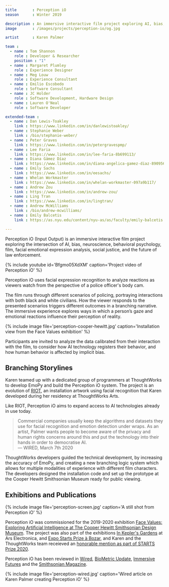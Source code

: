 ```yaml
---
title       : Perception iO
season      : Winter 2019

description : An immersive interactive film project exploring AI, bias, neuroscience, behavioral psychology, film, social justice, and the future of law enforcement.
image       : /images/projects/perception-io/og.jpg

artist      : Karen Palmer

team :
  - name : Tom Shannon
    role : Developer & Researcher
    position : "1"
  - name : Margaret Plumley
    role : Experience Designer
  - name : Meg Louw
    role : Experience Consultant
  - name : Emilio Escobedo
    role : Software Consultant
  - name : JC Holder
    role : Software Development, Hardware Design
  - name : Lauren O'Neal
    role : Software Developer

extended-team :
  - name : Dan Lewis-Toakley
    link : https://www.linkedin.com/in/danlewistoakley/
  - name : Stephanie Weber
    link : /bio/stephanie-weber/
  - name : Peter Graves
    link : https://www.linkedin.com/in/petergravespmp/
  - name : Lee Faria
    link : https://www.linkedin.com/in/lee-faria-8b699113/
  - name : Diana Gámez Díaz
    link : https://www.linkedin.com/in/diana-angelica-gamez-diaz-89095698
  - name : Emily Sachs
    link : https://www.linkedin.com/in/eesachs/
  - name : Whelan Workmaster
    link : https://www.linkedin.com/in/whelan-workmaster-097a9b117/
  - name : Andrew Zou
    link : https://www.linkedin.com/in/andrew-zou/
  - name : Ling Tran
    link : https://www.linkedin.com/in/lingtran/
  - name : Andrew McWilliams
    link : /bio/andrew-mcwilliams/
  - name : Emily Balcetis
    link : https://as.nyu.edu/content/nyu-as/as/faculty/emily-balcetis.html

---
```

Perception iO (Input Output) is an immersive interactive film project exploring the intersection of AI, bias, neuroscience, behavioral psychology, film, facial emotional expression analysis, social justice, and the future of law enforcement.

{% include youtube id='Bfgmo05XdXM'
   caption='Project video of Perception iO' %}

Perception iO uses facial expression recognition to analyze reactions as viewers watch from the perspective of a police officer's body cam.

The film runs through different scenarios of policing, portraying interactions with both black and white civilians. How the viewer responds to the presented scenarios triggers different outcomes in a branching narrative. The immersive experience explores ways in which a person’s gaze and emotional reactions influence their perception of reality.

{% include image file='perception-cooper-hewitt.jpg'
   caption='Installation view from the Face Values exhibition' %}

Participants are invited to analyze the data calibrated from their interaction with the film, to consider how AI technology registers their behavior, and how human behavior is affected by implicit bias.

## Branching Storylines

Karen teamed up with a dedicated group of programmers at ThoughtWorks to develop EmoPy and build the Perception iO system. The project is an evolution of [RIOT](/projects/riot/), an installation artwork using facial recognition that Karen developed during her residency at ThoughtWorks Arts.

Like RIOT, Perception iO aims to expand access to AI technologies already in use today.

> Commercial companies usually keep the algorithms and datasets they use for facial recognition and emotion detection under wraps. As an artist, Palmer wants people to become aware of the privacy and human rights concerns around this and put the technology into their hands in order to democratise AI.<br><span class='quotee'>— WIRED, March 7th 2020</span>

ThoughtWorks developers guided the technical development, by increasing the accuracy of EmoPy, and creating a new branching logic system which allows for multiple modalities of experience with different film characters. The developers designed the installation code and set up the prototype at the Cooper Hewitt Smithsonian Museum ready for public viewing.

## Exhibitions and Publications

{% include image file='perception-screen.jpg'
   caption='A still shot from Perception iO' %}

Perception iO was commissioned for the 2019-2020 exhibition [Face Values: Exploring Artificial Intelligence at The Cooper Hewitt Smithsonian Design Museum](https://www.cooperhewitt.org/events/current-exhibitions/face-values/). The project was also part of the exhibitions [In Kepler's Gardens](https://ars.electronica.art/keplersgardens/en/perception/) at Ars Electronica, and [Expo Starts Prize à Bozar](https://www.rtbf.be/info/medias/detail_expo-starts-prize-a-bozar-art-et-science-s-associent-pour-penser-l-avenir?id=10593690), and Karen and the ThoughtWorks team receieved an [honorable mention as part of STARTS Prize 2020](https://starts-prize.aec.at/en/perception/).

Perception iO has been reviewed in [Wired](https://www.wired.co.uk/article/karen-palmer-racist-bias), [BioMetric Update](https://www.biometricupdate.com/202003/artist-demonstrates-emotion-detecting-videos-may-help-people-see-their-own-biases), [Immersive Futures](https://immersivefutures.io/perception-io/) and the [Smithsonian Magazine](https://www.smithsonianmag.com/smithsonian-institution/heres-why-ai-cant-be-taken-face-value-180973235/).

{% include image file='perception-wired.jpg'
   caption='Wired article on Karen Palmer creating Perception iO' %}